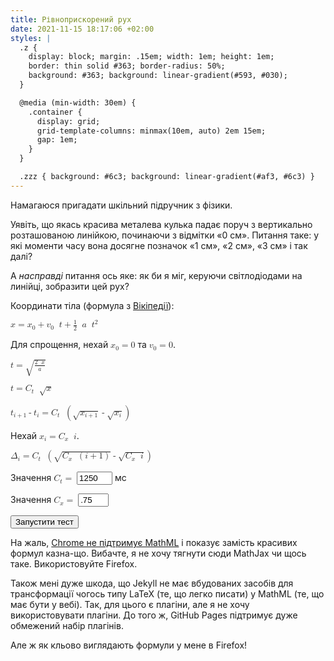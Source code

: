 ```yaml
---
title: Рівноприскорений рух
date: 2021-11-15 18:17:06 +02:00
styles: |
  .z {
    display: block; margin: .15em; width: 1em; height: 1em;
    border: thin solid #363; border-radius: 50%;
    background: #363; background: linear-gradient(#593, #030);
  }

  @media (min-width: 30em) {
    .container {
      display: grid;
      grid-template-columns: minmax(10em, auto) 2em 15em;
      gap: 1em;
    }
  }

  .zzz { background: #6c3; background: linear-gradient(#af3, #6c3) }
---
```


Намагаюся пригадати шкільний підручник з фізики.

Уявіть, що якась красива металева кулька падає поруч з вертикально розташованою линійкою, починаючи з відмітки «0&nbsp;см». Питання таке: у які моменти часу вона досягне позначок «1&nbsp;см», «2&nbsp;см», «3&nbsp;см» і так далі?

А _насправді_ питання ось яке: як би я міг, керуючи світлодіодами на линійці, зобразити цей рух?

<div class="container" markdown=1>

  <div class="intro" markdown=1>

Координати тіла (формула з [Вікіпедії][1]):

<p class="formula">
  <math>
    <mrow>
      <mi>x</mi>
      <mo>=</mo>
      <msub>
        <mi>x</mi>
        <mn>0</mn>
      </msub>
      <mo>+</mo>
      <mrow>
        <msub>
          <mi>v</mi>
          <mn>0</mn>
        </msub>
        <mo></mo>
        <mi>t</mi>
      </mrow>
      <mo>+</mo>
      <mrow>
        <mfrac>
          <mn>1</mn>
          <mn>2</mn>
        </mfrac>
        <mo></mo>
        <mi>a</mi>
        <mo></mo>
        <msup>
          <mi>t</mi>
          <mn>2</mn>
        </msup>
      </mrow>
    </mrow>
  </math>
</p>

Для спрощення, нехай <math><msub><mi>x</mi><mn>0</mn></msub><mo>=</mo><mn>0</mn></math> та <math><msub><mi>v</mi><mn>0</mn></msub><mo>=</mo><mn>0</mn></math>.

<p class="formula">
  <math>
    <mrow>
      <mi>t</mi>
      <mo>=</mo>
      <msqrt>
        <mfrac>
          <mrow>
            <mn>2</mn>
            <mo></mo>
            <mi>x</mi>
          </mrow>
          <mi>a</mi>
        </mfrac>
      </msqrt>
    </mrow>
  </math>
</p>

<p class="formula">
  <math>
    <mrow>
      <mi>t</mi>
      <mo>=</mo>
      <msub>
        <mi>C</mi>
        <mi>t</mi>
      </msub>
      <mo></mo>
      <msqrt>
        <mi>x</mi>
      </msqrt>
    </mrow>
  </math>
</p>

<p class="formula">
  <math>
    <mrow>
      <msub>
        <mi>t</mi>
        <mrow>
          <mi>i</mi>
          <mo>+</mo>
          <mn>1</mn>
        </mrow>
      </msub>
      <mo>-</mo>
      <msub>
        <mi>t</mi>
        <mi>i</mi>
      </msub>
      <mo>=</mo>
      <msub>
        <mi>C</mi>
        <mi>t</mi>
      </msub>
      <mo></mo>
      <mrow>
        <mo>(</mo>
        <msqrt>
          <msub>
            <mi>x</mi>
            <mrow>
              <mi>i</mi>
              <mo>+</mo>
              <mn>1</mn>
            </mrow>
          </msub>
        </msqrt>
        <mo>-</mo>
        <msqrt>
          <msub>
            <mi>x</mi>
            <mi>i</mi>
          </msub>
        </msqrt>
        <mo>)</mo>
      </mrow>
    </mrow>
  </math>
</p>

Нехай <math><msub><mi>x</mi><mi>i</mi></msub><mo>=</mo><mrow><msub><mi>C</mi><mi>x</mi></msub><mo></mo><mi>i</mi></mrow></math>.

<p class="formula">
  <math>
    <mrow>
      <msub>
        <mi>&Delta;</mi>
        <mi>i</mi>
      </msub>
      <mo>=</mo>
      <msub>
        <mi>C</mi>
        <mi>t</mi>
      </msub>
      <mo></mo>
      <mrow>
        <mo>(</mo>
        <msqrt>
          <msub>
            <mi>C</mi>
            <mi>x</mi>
          </msub>
          <mo></mo>
          <mrow>
            <mo>(</mo>
            <mi>i</mi>
            <mo>+</mo>
            <mn>1</mn>
            <mo>)</mo>
          </mrow>
        </msqrt>
        <mo>-</mo>
        <msqrt>
          <msub>
            <mi>C</mi>
            <mi>x</mi>
          </msub>
          <mo></mo>
          <mi>i</mi>
        </msqrt>
        <mo>)</mo>
      </mrow>
    </mrow>
  </math>
</p>

</div>

<div class="demo">
  <p>
    <span class="z" id="z01"></span>
    <span class="z" id="z02"></span>
    <span class="z" id="z03"></span>
    <span class="z" id="z04"></span>
    <span class="z" id="z05"></span>
    <span class="z" id="z06"></span>
    <span class="z" id="z07"></span>
    <span class="z" id="z08"></span>
    <span class="z" id="z09"></span>
    <span class="z" id="z10"></span>
    <span class="z" id="z11"></span>
    <span class="z" id="z12"></span>
    <span class="z" id="z13"></span>
    <span class="z" id="z14"></span>
    <span class="z" id="z15"></span>
    <span class="z" id="z16"></span>
    <span class="z" id="z17"></span>
    <span class="z" id="z18"></span>
    <span class="z" id="z19"></span>
    <span class="z" id="z20"></span>
  </p>
</div>

<div class="controls">
  <form action="#" onsubmit="return false;">
    <p>
      <label>
        Значення <math><msub><mi>C</mi><mi>t</mi></msub><mo>=</mo></math>
        <input name="C_t" size="4" value="1250" onclick="update();" onkeypress="update();" onkeyup="update();">
        мс
      </label>
    </p>
    <p>
      <label>
        Значення <math><msub><mi>C</mi><mi>x</mi></msub><mo>=</mo></math>
        <input name="C_x" size="3" value=".75" onclick="update();" onkeypress="update();" onkeyup="update();">
      </label>
    </p>
    <p><button onclick="demo();">Запустити тест</button></p>
  </form>
</div>

</div>

На жаль, [Chrome не підтримує MathML][2] і показує замість красивих формул казна-що. Вибачте, я не хочу тягнути сюди MathJax чи щось таке. Використовуйте Firefox.

Також мені дуже шкода, що Jekyll не має вбудованих засобів для трансформації чогось типу LaTeX (те, що легко писати) у MathML (те, що має бути у вебі). Так, для цього є плагіни, але я не хочу використовувати плагіни. До того ж, GitHub Pages підтримує дуже обмежений набір плагінів.

Але ж як кльово виглядають формули у мене в Firefox!

<script>
  var current;
  var timeout;
  var C_t = 1250;
  var C_x = .75;

  function showCurrent() {
    for (var i = 1; i <= 20; i++) {
      var id = 'z' + (i < 10 ? '0' : '') + i;
      //console.log('id = ' + id);
      if (i == current) {
        document.getElementById(id).classList.add('zzz');
      } else {
        document.getElementById(id).classList.remove('zzz');
      }
    }
  }

  function stepNext() {
    current++;
    console.log('current step = ' + current);
    showCurrent();
    if (current <= 20) {
      var i = C_x * current;
      var iPlus1 = C_x * (current + 1);
      var delay = C_t * (Math.sqrt(iPlus1) - Math.sqrt(i));
      console.log('delay = ' + delay);
      timeout = setTimeout(stepNext, delay);
    }
  }

  function demo() {
    console.log('start');
    current = 0;
    stepNext();
  }

  function update() {
    C_t = parseInt(document.querySelector('input[name=C_t]').value);
    console.log('C_t = ' + C_t);
    C_x = parseFloat(document.querySelector('input[name=C_x]').value);
    console.log('C_x = ' + C_x);
  }

  document.querySelector('input[name=C_t]').value = C_t;
  document.querySelector('input[name=C_x]').value = C_x;
</script>

[1]: https://uk.wikipedia.org/wiki/%D0%A0%D1%96%D0%B2%D0%BD%D0%BE%D0%BF%D1%80%D0%B8%D1%81%D0%BA%D0%BE%D1%80%D0%B5%D0%BD%D0%B8%D0%B9_%D1%80%D1%83%D1%85
[2]: https://caniuse.com/mathml
